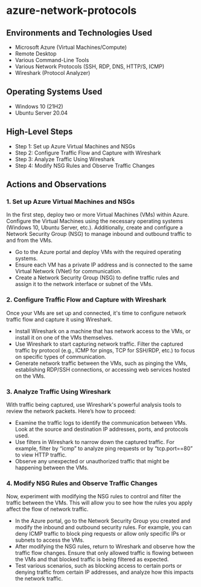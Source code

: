 # azure-network-protocols

<h2>Environments and Technologies Used</h2>
<ul>
    <li>Microsoft Azure (Virtual Machines/Compute)</li>
    <li>Remote Desktop</li>
    <li>Various Command-Line Tools</li>
    <li>Various Network Protocols (SSH, RDP, DNS, HTTP/S, ICMP)</li>
    <li>Wireshark (Protocol Analyzer)</li>
</ul>

<h2>Operating Systems Used</h2>
<ul>
    <li>Windows 10 (21H2)</li>
    <li>Ubuntu Server 20.04</li>
</ul>

<h2>High-Level Steps</h2>
<ul>
    <li>Step 1: Set up Azure Virtual Machines and NSGs</li>
    <li>Step 2: Configure Traffic Flow and Capture with Wireshark</li>
    <li>Step 3: Analyze Traffic Using Wireshark</li>
    <li>Step 4: Modify NSG Rules and Observe Traffic Changes</li>
</ul>

<h2>Actions and Observations</h2>

<h3>1. Set up Azure Virtual Machines and NSGs</h3>
<p>In the first step, deploy two or more Virtual Machines (VMs) within Azure. Configure the Virtual Machines using the necessary operating systems (Windows 10, Ubuntu Server, etc.). Additionally, create and configure a Network Security Group (NSG) to manage inbound and outbound traffic to and from the VMs.</p>
<ul>
    <li>Go to the Azure portal and deploy VMs with the required operating systems.</li>
    <li>Ensure each VM has a private IP address and is connected to the same Virtual Network (VNet) for communication.</li>
    <li>Create a Network Security Group (NSG) to define traffic rules and assign it to the network interface or subnet of the VMs.</li>
</ul>

<h3>2. Configure Traffic Flow and Capture with Wireshark</h3>
<p>Once your VMs are set up and connected, it's time to configure network traffic flow and capture it using Wireshark.</p>
<ul>
    <li>Install Wireshark on a machine that has network access to the VMs, or install it on one of the VMs themselves.</li>
    <li>Use Wireshark to start capturing network traffic. Filter the captured traffic by protocol (e.g., ICMP for pings, TCP for SSH/RDP, etc.) to focus on specific types of communication.</li>
    <li>Generate network traffic between the VMs, such as pinging the VMs, establishing RDP/SSH connections, or accessing web services hosted on the VMs.</li>
</ul>

<h3>3. Analyze Traffic Using Wireshark</h3>
<p>With traffic being captured, use Wireshark's powerful analysis tools to review the network packets. Here’s how to proceed:</p>
<ul>
    <li>Examine the traffic logs to identify the communication between VMs. Look at the source and destination IP addresses, ports, and protocols used.</li>
    <li>Use filters in Wireshark to narrow down the captured traffic. For example, filter by “icmp” to analyze ping requests or by “tcp.port==80” to view HTTP traffic.</li>
    <li>Observe any unexpected or unauthorized traffic that might be happening between the VMs.</li>
</ul>

<h3>4. Modify NSG Rules and Observe Traffic Changes</h3>
<p>Now, experiment with modifying the NSG rules to control and filter the traffic between the VMs. This will allow you to see how the rules you apply affect the flow of network traffic.</p>
<ul>
    <li>In the Azure portal, go to the Network Security Group you created and modify the inbound and outbound security rules. For example, you can deny ICMP traffic to block ping requests or allow only specific IPs or subnets to access the VMs.</li>
    <li>After modifying the NSG rules, return to Wireshark and observe how the traffic flow changes. Ensure that only allowed traffic is flowing between the VMs and that blocked traffic is being filtered as expected.</li>
    <li>Test various scenarios, such as blocking access to certain ports or denying traffic from certain IP addresses, and analyze how this impacts the network traffic.</li>
</ul>

